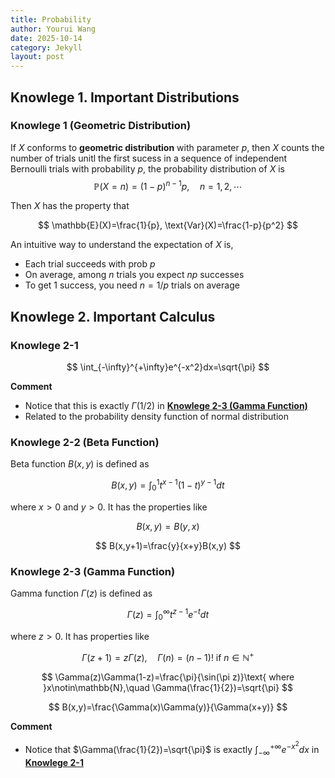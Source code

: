```yaml
---
title: Probability
author: Yourui Wang
date: 2025-10-14
category: Jekyll
layout: post
---
```

## Knowlege 1. Important Distributions

### Knowlege 1 (Geometric Distribution)

If $X$ conforms to **geometric distribution** with parameter $p$, then $X$ counts the number of trials unitl the first sucess in a sequence of independent Bernoulli trials with probability $p$, the probability distribution of $X$ is
$$
\mathbb{P}(X=n)=(1-p)^{n-1}p,\quad n=1, 2, \cdots
$$

Then $X$ has the property that

$$
\mathbb{E}(X)=\frac{1}{p}, \text{Var}(X)=\frac{1-p}{p^2}
$$

An intuitive way to understand the expectation of $X$ is,

* Each trial succeeds with prob $p$
* On average, among $n$ trials you expect $np$ successes
* To get 1 success, you need $n=1/p$ trials on average

## Knowlege 2. Important Calculus

### Knowlege 2-1


$$
\int_{-\infty}^{+\infty}e^{-x^2}dx=\sqrt{\pi}
$$

**Comment**

* Notice that this is exactly $\Gamma(1/2)$ in [**Knowlege 2-3 (Gamma Function)**](#knowlege-2-3-gamma-function)
* Related to the probability density function of normal distribution

### **Knowlege 2-2 (Beta Function)**

Beta function $B(x,y)$ is defined as


$$
B(x,y)=\int_0^1t^{x-1}(1-t)^{y-1}dt
$$


where $x>0$ and $y > 0$. It has the properties like


$$
B(x,y)=B(y,x)
$$

$$
B(x,y+1)=\frac{y}{x+y}B(x,y)
$$

### **Knowlege 2-3 (Gamma Function)**

Gamma function $\Gamma(z)$ is defined as


$$
\Gamma(z)=\int_0^\infty t^{z-1}e^{-t}dt
$$


where $z>0$. It has properties like


$$
\Gamma(z+1)=z\Gamma(z),\quad \Gamma(n)=(n-1)!\text{ if }n\in\mathbb{N}^+
$$

$$
\Gamma(z)\Gamma(1-z)=\frac{\pi}{\sin(\pi z)}\text{ where }x\notin\mathbb{N},\quad \Gamma(\frac{1}{2})=\sqrt{\pi}
$$

$$
B(x,y)=\frac{\Gamma(x)\Gamma(y)}{\Gamma(x+y)}
$$

**Comment**

* Notice that $\Gamma(\frac{1}{2})=\sqrt{\pi}$ is exactly $\int_{-\infty}^{+\infty}e^{-x^2}dx$ in [**Knowlege 2-1**](#knowlege-2-1)















